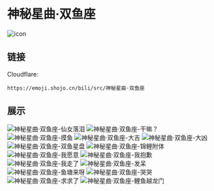 # 神秘星曲·双鱼座
![icon](https://emoji.shojo.cn/bili/src/神秘星曲·双鱼座/icon.png)
## 链接
Cloudflare:
```
https://emoji.shojo.cn/bili/src/神秘星曲·双鱼座
```
## 展示
![神秘星曲·双鱼座-仙女落泪](https://emoji.shojo.cn/bili/src/神秘星曲·双鱼座/神秘星曲·双鱼座-仙女落泪.png)
![神秘星曲·双鱼座-干嘛？](https://emoji.shojo.cn/bili/src/神秘星曲·双鱼座/神秘星曲·双鱼座-干嘛？.png)
![神秘星曲·双鱼座-摸鱼](https://emoji.shojo.cn/bili/src/神秘星曲·双鱼座/神秘星曲·双鱼座-摸鱼.png)
![神秘星曲·双鱼座-大吉](https://emoji.shojo.cn/bili/src/神秘星曲·双鱼座/神秘星曲·双鱼座-大吉.png)
![神秘星曲·双鱼座-大凶](https://emoji.shojo.cn/bili/src/神秘星曲·双鱼座/神秘星曲·双鱼座-大凶.png)
![神秘星曲·双鱼座-双鱼星盘](https://emoji.shojo.cn/bili/src/神秘星曲·双鱼座/神秘星曲·双鱼座-双鱼星盘.png)
![神秘星曲·双鱼座-锦鲤附体](https://emoji.shojo.cn/bili/src/神秘星曲·双鱼座/神秘星曲·双鱼座-锦鲤附体.png)
![神秘星曲·双鱼座-我愿意](https://emoji.shojo.cn/bili/src/神秘星曲·双鱼座/神秘星曲·双鱼座-我愿意.png)
![神秘星曲·双鱼座-我抱歉](https://emoji.shojo.cn/bili/src/神秘星曲·双鱼座/神秘星曲·双鱼座-我抱歉.png)
![神秘星曲·双鱼座-我走了](https://emoji.shojo.cn/bili/src/神秘星曲·双鱼座/神秘星曲·双鱼座-我走了.png)
![神秘星曲·双鱼座-发呆](https://emoji.shojo.cn/bili/src/神秘星曲·双鱼座/神秘星曲·双鱼座-发呆.png)
![神秘星曲·双鱼座-鱼塘来呀](https://emoji.shojo.cn/bili/src/神秘星曲·双鱼座/神秘星曲·双鱼座-鱼塘来呀.png)
![神秘星曲·双鱼座-哭哭](https://emoji.shojo.cn/bili/src/神秘星曲·双鱼座/神秘星曲·双鱼座-哭哭.png)
![神秘星曲·双鱼座-求求了](https://emoji.shojo.cn/bili/src/神秘星曲·双鱼座/神秘星曲·双鱼座-求求了.png)
![神秘星曲·双鱼座-鲤鱼越龙门](https://emoji.shojo.cn/bili/src/神秘星曲·双鱼座/神秘星曲·双鱼座-鲤鱼越龙门.png)
